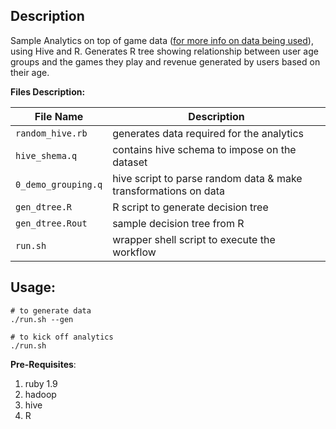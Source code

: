 Description
-----------
Sample Analytics on top of game data ([for more info on data being used](https://github.com/ashrithr/game_data_gen)), using Hive and R. Generates R tree showing relationship between user age groups and the games they play and revenue generated by users based on their age.

**Files Description:**

| File Name | Description |
| --------- | ----------- |
| `random_hive.rb` | generates data required for the analytics |
| `hive_shema.q` | contains hive schema to impose on the dataset |
| `0_demo_grouping.q` | hive script to parse random data & make transformations on data |
| `gen_dtree.R` | R script to generate decision tree |
| `gen_dtree.Rout` | sample decision tree from R |
| `run.sh` | wrapper shell script to execute the workflow |

Usage:
-----

```
# to generate data
./run.sh --gen

# to kick off analytics
./run.sh
```

**Pre-Requisites**:

1. ruby 1.9
2. hadoop
3. hive
4. R